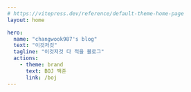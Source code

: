 ```yaml
---
# https://vitepress.dev/reference/default-theme-home-page
layout: home

hero:
  name: "changwook987's blog"
  text: "이것저것"
  tagline: "이것저것 다 적을 블로그"
  actions:
    - theme: brand
      text: BOJ 백준
      link: /boj
---
```

